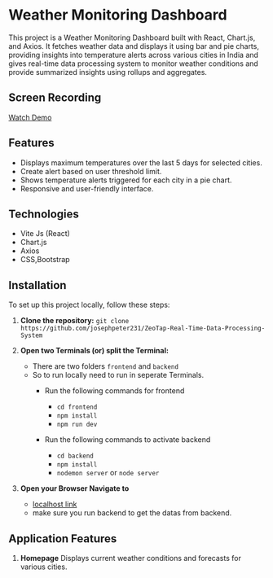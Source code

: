 # Weather Monitoring Dashboard

This project is a Weather Monitoring Dashboard built with React, Chart.js, and Axios. It fetches weather data and displays it using bar and pie charts, providing insights into temperature alerts across various cities in India and gives real-time data processing system to monitor weather conditions and provide summarized insights using rollups and aggregates.

## Screen Recording
[Watch Demo](Screenrecording/)

## Features

- Displays maximum temperatures over the last 5 days for selected cities.
- Create alert based on user threshold limit.
- Shows temperature alerts triggered for each city in a pie chart.
- Responsive and user-friendly interface.

## Technologies

- Vite Js (React)
- Chart.js
- Axios
- CSS,Bootstrap

## Installation

To set up this project locally, follow these steps:

1. **Clone the repository:**
   `git clone https://github.com/josephpeter231/ZeoTap-Real-Time-Data-Processing-System`
2. **Open two Terminals (or) split the Terminal:**
   - There are two folders `frontend` and `backend`
   - So to run locally need to run in seperate Terminals.
     - Run the following commands for frontend
       - `cd frontend`  
       - `npm install`
       - `npm run dev`

     - Run the following commands to activate backend
       - `cd backend`
       - `npm install`
       - `nodemon server` or `node server`

3. **Open your Browser Navigate to**
   - [localhost link](http://localhost:5173/)
   - make sure you run backend to get the datas from backend.

## Application Features
1. **Homepage** Displays current weather conditions and forecasts for various cities.
